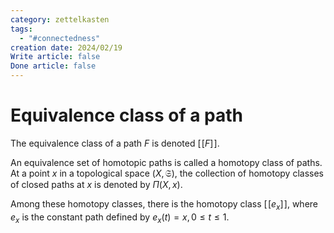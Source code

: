 ```yaml
---
category: zettelkasten
tags:
  - "#connectedness"
creation date: 2024/02/19
Write article: false
Done article: false
---
```

# Equivalence class of a path

The equivalence class of a path $F$ is denoted $[\![F]\!]$.

An equivalence set of homotopic paths is called a homotopy class of paths. At a point $x$ in a topological space $(X, \mathfrak{S})$, the collection of homotopy classes of closed paths at $x$ is denoted by $\Pi(X, x)$.

Among these homotopy classes, there is the homotopy class $[\![e_x]\!]$, where $e_x$ is the constant path defined by $e_x(t) = x, 0 \leq t \leq 1$.

